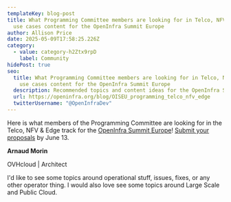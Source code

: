 ```yaml
---
templateKey: blog-post
title: What Programming Committee members are looking for in Telco, NFV & Edge
  use cases content for the OpenInfra Summit Europe
author: Allison Price
date: 2025-05-09T17:58:25.226Z
category:
  - value: category-h2Ztx9rpD
    label: Community
hidePost: true
seo:
  title: What Programming Committee members are looking for in Telco, NFV & Edge
    use cases content for the OpenInfra Summit Europe
  description: Recommended topics and content ideas for the OpenInfra Summit Europe
  url: https://openinfra.org/blog/OISEU_programming_telco_nfv_edge
  twitterUsername: "@OpenInfraDev"
---
```

Here is what members of the Programming Committee are looking for in the Telco, NFV & Edge track for the [OpenInfra Summit Europe](https://summit2025.openinfra.org/)! [Submit your proposals](https://summit2025.openinfra.org/cfp/) by June 13.

**Arnaud Morin**

OVHcloud | Architect

I'd like to see some topics around operational stuff, issues, fixes, or any other operator thing. I would also love see some topics around Large Scale and Public Cloud.